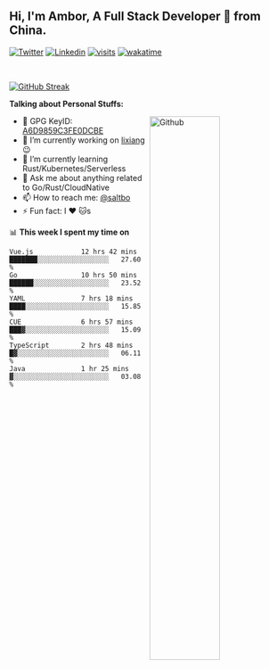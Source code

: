 ## Hi, I'm Ambor, A Full Stack Developer 🚀 from China.

[![Twitter](https://img.shields.io/badge/-saltbo-1ca0f1?style=flat&logo=twitter&logoColor=white)](https://twitter.com/rdsaltbo)
[![Linkedin](https://img.shields.io/badge/-saltbo-blue?style=flat&logo=Linkedin&logoColor=white)](https://www.linkedin.com/in/saltbo/)
[![visits](https://visitor.vercel.app/page/saltbo?color=light-green)](https://github.com/saltbo/)
[![wakatime](https://wakatime.com/badge/user/f82b1c77-faab-48cd-aef5-a12c0aff104b.svg)](https://wakatime.com/@f82b1c77-faab-48cd-aef5-a12c0aff104b)

&nbsp;  

[![GitHub Streak](http://github-readme-streak-stats.herokuapp.com?user=saltbo&hide_border=true&date_format=M%20j%5B%2C%20Y%5D)](https://git.io/streak-stats)

**Talking about Personal Stuffs:**
<!-- Any image aligned to the right. Beware the width  -->
<img width="50%" align="right" alt="Github" src="https://raw.githubusercontent.com/saltbo/saltbo/master/images/git-header.svg" />

- 🤘 GPG KeyID: [A6D9859C3FE0DCBE](https://saltbo.cn/pgp_keys.asc)
- 🔭 I’m currently working on [lixiang](https://www.lixiang.com/) :wink:
- 🌱 I’m currently learning Rust/Kubernetes/Serverless
- 💬 Ask me about anything related to Go/Rust/CloudNative
- 📫 How to reach me: [@saltbo](https://t.me/saltbo)
- ⚡ Fun fact: I :heart: :cat:s


📊 **This week I spent my time on**
<!--START_SECTION:waka-->

```text
Vue.js            12 hrs 42 mins  ███████░░░░░░░░░░░░░░░░░░   27.60 %
Go                10 hrs 50 mins  ██████░░░░░░░░░░░░░░░░░░░   23.52 %
YAML              7 hrs 18 mins   ████░░░░░░░░░░░░░░░░░░░░░   15.85 %
CUE               6 hrs 57 mins   ███▓░░░░░░░░░░░░░░░░░░░░░   15.09 %
TypeScript        2 hrs 48 mins   █▓░░░░░░░░░░░░░░░░░░░░░░░   06.11 %
Java              1 hr 25 mins    ▓░░░░░░░░░░░░░░░░░░░░░░░░   03.08 %
```

<!--END_SECTION:waka-->
